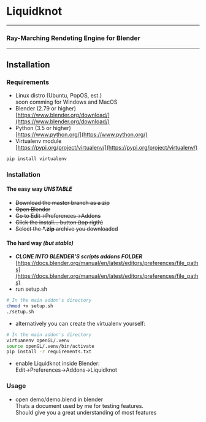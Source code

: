 # Liquidknot
---
### Ray-Marching Rendeting Engine for Blender
---
## Installation
### Requirements
- Linux distro (Ubuntu, PopOS, est.)  
soon comming for Windows and MacOS
- Blender (2.79 or higher)  
[https://www.blender.org/download/](https://www.blender.org/download/)
- Python (3.5 or higher)  
[https://www.python.org/](https://www.python.org/)
- Virtualenv module  
[https://pypi.org/project/virtualenv/](https://pypi.org/project/virtualenv/)
```bash
pip install virtualenv
```
### Installation
#### The easy way **_UNSTABLE_**
- ~~Download the master branch as a zip~~
- ~~Open Blender~~
- ~~Go to Edit->Preferences->Addons~~
- ~~Click the install... button (top rigth)~~
- ~~Select the __*.zip__ archive you downloaded~~
#### The hard way _(but stable)_
- **_CLONE INTO BLENDER'S scripts addons FOLDER_**  
[https://docs.blender.org/manual/en/latest/editors/preferences/file_paths](https://docs.blender.org/manual/en/latest/editors/preferences/file_paths)
- run setup.sh
```bash
# In the main addon's directory
chmod +x setup.sh 
./setup.sh
```
- alternatively you can create the virtualenv yourself:
```bash
# In the main addon's directory
virtuanenv openGL/.venv
source openGL/.venv/bin/activate
pip install -r requirements.txt
```
- enable Liquidknot inside Blender:  
Edit->Preferences->Addons->Liquidknot
### Usage
- open demo/demo.blend in blender  
Thats a document used by me for testing features.  
Should give you a great understanding of most features
